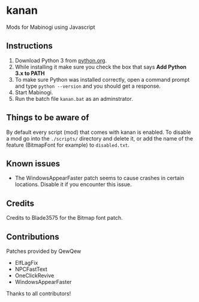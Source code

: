 # kanan
Mods for Mabinogi using Javascript

## Instructions
1. Download Python 3 from [python.org](https://www.python.org/downloads/). 
2. While installing it make sure you check the box that says **Add Python 3.x to
PATH**
3. To make sure Python was installed correctly, open a command prompt and type
`python --version` and you should get a response.
4. Start Mabinogi.
5. Run the batch file `kanan.bat` as an adminstrator.

## Things to be aware of
By default every script (mod) that comes with kanan is enabled. To disable a 
mod go into the `./scripts/` directory and delete it, or add the name of the 
feature (BitmapFont for example) to `disabled.txt`.

## Known issues
* The WindowsAppearFaster patch seems to cause crashes in certain locations. 
Disable it if you encounter this issue.

## Credits
Credits to Blade3575 for the Bitmap font patch.

## Contributions
Patches provided by QewQew
* ElfLagFix
* NPCFastText
* OneClickRevive
* WindowsAppearFaster

Thanks to all contributors!
